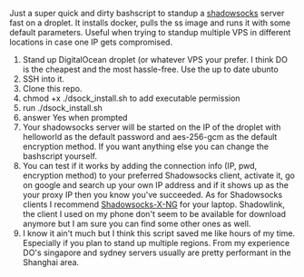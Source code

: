 Just a super quick and dirty bashscript to standup a [shadowsocks](https://github.com/shadowsocks) server fast on a droplet. It installs docker, pulls the ss image and runs it with some default parameters. Useful when trying to standup multiple VPS in different locations in case one IP gets compromised. 

1. Stand up DigitalOcean droplet (or whatever VPS your prefer. I think DO is the cheapest and the most hassle-free. Use the up to date ubunto
2. SSH into it.
3. Clone this repo.
4. chmod +x ./dsock_install.sh to add executable permission
5. run ./dsock_install.sh
6. answer Yes when prompted
7. Your shadowsocks server will be started on the IP of the droplet with helloworld as the default password and aes-256-gcm as the default encryption method. If you want anything else you can change the bashscript yourself.
8. You can test if it works by adding the connection info (IP, pwd, encryption method) to your preferred Shadowsocks client, activate it, go on google and search up your own IP address and if it shows up as the your proxy IP then you know you've succeeded. As for Shadowsocks clients I recommend [Shadowsocks-X-NG](https://github.com/shadowsocks/ShadowsocksX-NG) for your laptop. Shadowlink, the client I used on my phone don't seem to be available for download anymore but I am sure you can find some other ones as well.
9. I know it ain't much but I think this script saved me like hours of my time. Especially if you plan to stand up multiple regions. From my experience DO's singapore and sydney servers usually are pretty performant in the Shanghai area.
